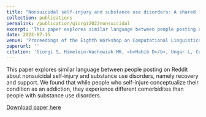 ```yaml
---
title: "Nonsuicidal self-injury and substance use disorders: A shared language of addiction"
collection: publications
permalink: /publication/giorgi2022nonsuicidal
excerpt: 'This paper explores similar language between people posting on Reddit about nonsuicidal self-injury and substance use disorders, namely recovery and support. We found that while people who self-injure conceptualize their condition as an addiction, they experience different comorbidites than people with substance use disorders.'
date: 2022-07-15
venue: 'Proceedings of the Eighth Workshop on Computational Linguistics and Clinical Psychology'
paperurl: ''
citation: 'Giorgi S, Himelein-Wachowiak MK, <b>Habib D</b>, Ungar L, Curtis B. Nonsuicidal self-injury and substance use disorders: A shared language of addiction. In: <i>Proceedings of the Eighth Workshop on Computational Linguistics and Clinical Psychology</i>. Association for Computational Linguistics; 2022:177-183. doi:10.18653/v1/2022.clpsych-1.15'
---
```

This paper explores similar language between people posting on Reddit about nonsuicidal self-injury and substance use disorders, namely recovery and support. We found that while people who self-injure conceptualize their condition as an addiction, they experience different comorbidites than people with substance use disorders.

[Download paper here](http://danielrshabib.github.io/files/giorgi2022nonsuicidal.pdf)
